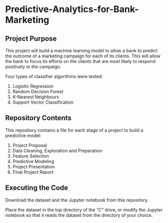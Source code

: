 # Predictive-Analytics-for-Bank-Marketing


## Project Purpose

This project will build a machine learning model to allow a bank to predict the outcome of a marketing campaign for each of its clients. This will allow the bank to focus its efforts on the clients that are most likely to respond positively to the campaign.

Four types of classifier algorithms were tested:
1.	Logistic Regression
2.	Random Decision Forest
3.	K-Nearest Neighbours
4.	Support Vector Classification


## Repository Contents

This repository contains a file for each stage of a project to build a predictive model:
1.	Project Proposal
2.	Data Cleaning, Exploration and Preparation
3.	Feature Selection
4.	Predictive Modeling
5.	Project Presentation
6.	Final Project Report


## Executing the Code

Download the dataset and the Jupyter notebook from this repository.

Place the dataset in the top directory of the “C” drive, or modify the Jupyter notebook so that it reads the dataset from the directory of your choice.
